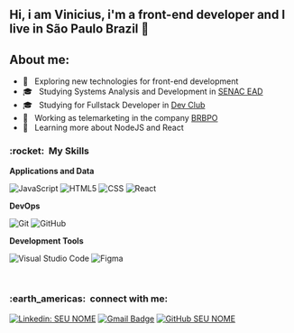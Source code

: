
## Hi, i am Vinicius, i'm a front-end developer and I live in São Paulo Brazil 👋

## About me:
- 🤔 &nbsp; Exploring new technologies for front-end development
- 🎓 &nbsp; Studying Systems Analysis and Development in <a href="https://www.ead.senac.br/?gclid=Cj0KCQjw24qHBhCnARIsAPbdtlJT97-m0KE5Qm6yX0R8UCWInvvWg864zu98XqEyjfBukhWlYENNviIaAk1BEALw_wcB">SENAC EAD</a>
- 🎓 &nbsp; Studying for Fullstack Developer in <a href="https://devclub.rodolfomori.com.br/">Dev Club</a>
- 💼 &nbsp; Working as telemarketing in the company <a href="http://www.brbpo.com.br/">BRBPO</a>
- 🌱 &nbsp; Learning more about NodeJS and React

<h3> :rocket: &nbsp;My Skills </h3>

**Applications and Data**
 
  ![JavaScript](https://img.shields.io/badge/-JavaScript-333333?style=flat&logo=javascript)
  ![HTML5](https://img.shields.io/badge/-HTML5-333333?style=flat&logo=HTML5)
  ![CSS](https://img.shields.io/badge/-CSS-333333?style=flat&logo=CSS3&logoColor=1572B6)
  ![React](https://img.shields.io/badge/-React-333333?style=flat&logo=react)

**DevOps**

  ![Git](https://img.shields.io/badge/-Git-333333?style=flat&logo=git)
  ![GitHub](https://img.shields.io/badge/-GitHub-333333?style=flat&logo=github)

**Development Tools**

  ![Visual Studio Code](https://img.shields.io/badge/-Visual%20Studio%20Code-333333?style=flat&logo=visual-studio-code&logoColor=007ACC)
  ![Figma](https://img.shields.io/badge/-Figma-333333?style=flat&logo=figma&logoColor=007ACC)

<br/>

<h3> :earth_americas: &nbsp;connect with me: </h3>

[![Linkedin: SEU NOME](https://img.shields.io/badge/-ViniciusMendes-blue?style=flat-square&logo=Linkedin&logoColor=white&link=)](https://www.linkedin.com/in/vinicius-mendes-2785a0206/)
[![Gmail Badge](https://img.shields.io/badge/-smallville2001.ke@gmail.com-006bed?style=flat-square&logo=Gmail&logoColor=white&link=mailto:smallville2001.ke@gmail.com)](mailto:https://mail.google.com/mail/u/0/#inbox)
[![GitHub SEU NOME]( https://img.shields.io/github/followers/39coleworld?label=follow&style=social)](LINK-DO-SEU-GITHUB)
